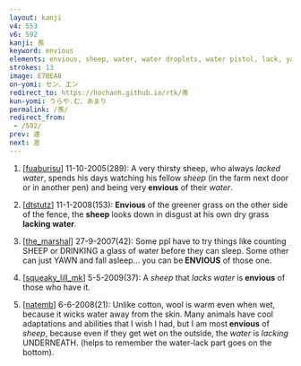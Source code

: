 ```yaml
---
layout: kanji
v4: 553
v6: 592
kanji: 羨
keyword: envious
elements: envious, sheep, water, water droplets, water pistol, lack, yawn
strokes: 13
image: E7BEA8
on-yomi: セン、エン
redirect_to: https://hochanh.github.io/rtk/羨
kun-yomi: うらや.む、あまり
permalink: /羨/
redirect_from:
 - /592/
prev: 達
next: 差
---
```


1) [<a href="http://kanji.koohii.com/profile/fuaburisu">fuaburisu</a>] 11-10-2005(289): A very thirsty sheep, who always <em>lacked</em> <em>water</em>, spends his days watching his fellow <em>sheep</em> (in the farm next door or in another pen) and being very<strong> envious</strong> of their <em>water</em>.

2) [<a href="http://kanji.koohii.com/profile/dtstutz">dtstutz</a>] 11-1-2008(153): <strong>Envious</strong> of the greener grass on the other side of the fence, the <strong>sheep</strong> looks down in disgust at his own dry grass <strong>lacking water</strong>.

3) [<a href="http://kanji.koohii.com/profile/the_marshal">the_marshal</a>] 27-9-2007(42): Some ppl have to try things like counting SHEEP or DRINKING a glass of water before they can sleep. Some other can just YAWN and fall asleep... you can be<strong> ENVIOUS</strong> of those one.

4) [<a href="http://kanji.koohii.com/profile/squeaky_lill_mk">squeaky_lill_mk</a>] 5-5-2009(37): A <em>sheep</em> that <em>lacks </em> <em>water</em> is<strong> envious</strong> of those who have it.

5) [<a href="http://kanji.koohii.com/profile/natemb">natemb</a>] 6-6-2008(21): Unlike cotton, wool is warm even when wet, because it wicks water away from the skin. Many animals have cool adaptations and abilities that I wish I had, but I am most<strong> envious</strong> of <em>sheep</em>, because even if they get wet on the outside, the <em>water</em> is <em>lacking</em> UNDERNEATH. (helps to remember the water-lack part goes on the bottom).

